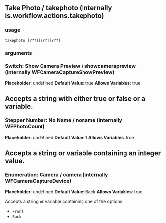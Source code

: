 
## Take Photo / takephoto (internally is.workflow.actions.takephoto)

### usage
`takephoto [???][???][???]`

### arguments
### Switch: Show Camera Preview / showcamerapreview (internally WFCameraCaptureShowPreview)
**Placeholder**: undefined
**Default Value**: true
**Allows Variables**: true


Accepts a string with either true or false
or a variable.
---
### Stepper Number: No Name / noname (internally WFPhotoCount)
**Placeholder**: undefined
**Default Value**: 1
**Allows Variables**: true


Accepts a string 
or variable
containing an integer value.
---
### Enumeration: Camera / camera (internally WFCameraCaptureDevice)
**Placeholder**: undefined
**Default Value**: Back
**Allows Variables**: true


Accepts a string 
or variable
containing one of the options:

- `Front`
- `Back`
